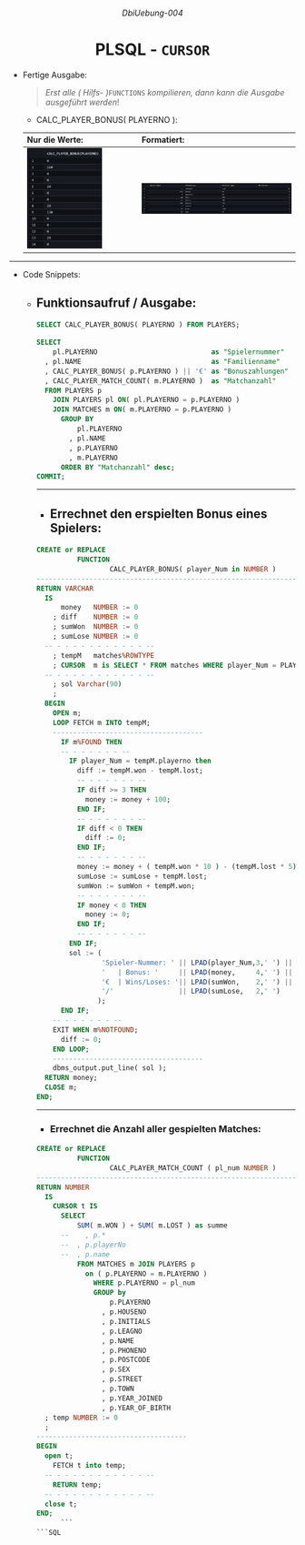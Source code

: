   ###### <p align="center"> DbiUebung-004 </p>

<div align="center">
  
  # PLSQL - `CURSOR` 

  - <div align="left"> Fertige Ausgabe: 
  
    > *Erst alle ( Hilfs- )*`FUNCTIONS` *kompilieren, dann kann die Ausgabe ausgeführt werden*!  

    - CALC_PLAYER_BONUS( PLAYERNO ):

    </div>

    |    Nur die Werte:                                  |  Formatiert:                                          |  
    |:---------------------------------------------------|:------------------------------------------------------|  
    | <img src="img/output.png" alt="output" width=70%> | <img src="img/outputAll.png" alt="output" width=100%> |  

---

</div>
  
  - <p align="left"> Code Snippets: </p>
  
    - ## Funktionsaufruf / Ausgabe:
      ```SQL
      SELECT CALC_PLAYER_BONUS( PLAYERNO ) FROM PLAYERS;
      ```
      ```SQL
      SELECT                                      
          pl.PLAYERNO                            as "Spielernummer"
        , pl.NAME                                as "Familienname"
        , CALC_PLAYER_BONUS( p.PLAYERNO ) || '€' as "Bonuszahlungen"
        , CALC_PLAYER_MATCH_COUNT( m.PLAYERNO )  as "Matchanzahl"
        FROM PLAYERS p 
          JOIN PLAYERS pl ON( pl.PLAYERNO = p.PLAYERNO )
          JOIN MATCHES m ON( m.PLAYERNO = p.PLAYERNO )
            GROUP BY
                pl.PLAYERNO
              , pl.NAME
              , p.PLAYERNO
              , m.PLAYERNO
            ORDER BY "Matchanzahl" desc;
      COMMIT;
      ```
    
      ---
      - ## Errechnet den erspielten Bonus eines Spielers:
      ```SQL
      CREATE or REPLACE 
                FUNCTION 
                        CALC_PLAYER_BONUS( player_Num in NUMBER )
      ---------------------------------------------------------------------     ----------
      RETURN VARCHAR 
        IS
            money   NUMBER := 0
          ; diff    NUMBER := 0
          ; sumWon  NUMBER := 0
          ; sumLose NUMBER := 0
        -- - - - - - - - - - - - --
          ; tempM   matches%ROWTYPE
          ; CURSOR  m is SELECT * FROM matches WHERE player_Num = PLAYERNO      ORDER BY PLAYERNO 
        -- - - - - - - - - - - - --
          ; sol Varchar(90) 
          ;
        BEGIN
          OPEN m;
          LOOP FETCH m INTO tempM;
          -------------------------------------
            IF m%FOUND THEN
            -- - - - - - - --
              IF player_Num = tempM.playerno then
                diff := tempM.won - tempM.lost;
                -- - - - - - - --
                IF diff >= 3 THEN
                  money := money + 100; 
                END IF;
                -- - - - - - - --
                IF diff < 0 THEN
                  diff := 0;
                END IF;
                -- - - - - - - --
                money := money + ( tempM.won * 10 ) - (tempM.lost * 5);
                sumLose := sumLose + tempM.lost;
                sumWon := sumWon + tempM.won;
                -- - - - - - - --
                IF money < 0 THEN
                  money := 0;
                END IF;
                -- - - - - - - --
              END IF;
              sol := ( 
                      'Spieler-Nummer: ' || LPAD(player_Num,3,' ') ||
                      '   | Bonus: '     || LPAD(money,     4,' ') ||
                      '€  | Wins/Loses: '|| LPAD(sumWon,    2,' ') ||
                      '/'                || LPAD(sumLose,   2,' ')
                     );
            END IF;
          -- - - - - - - --
          EXIT WHEN m%NOTFOUND;
            diff := 0;
          END LOOP;
          -------------------------------------
          dbms_output.put_line( sol );
        RETURN money;
        CLOSE m;
      END;
      ```

      ---
      - ### Errechnet die Anzahl aller gespielten Matches:
      ```SQL
      CREATE or REPLACE 
                FUNCTION 
                        CALC_PLAYER_MATCH_COUNT ( pl_num NUMBER )
      -------------------------------------------------------------------------------
      RETURN NUMBER
        IS
          CURSOR t IS 
            SELECT 
                SUM( m.WON ) + SUM( m.LOST ) as summe
            --    , p.*
            --  , p.playerNo
            --  , p.name 
                FROM MATCHES m JOIN PLAYERS p 
                  on ( p.PLAYERNO = m.PLAYERNO )
                    WHERE p.PLAYERNO = pl_num
                    GROUP by 
                        p.PLAYERNO
                      , p.HOUSENO
                      , p.INITIALS
                      , p.LEAGNO
                      , p.NAME 
                      , p.PHONENO 
                      , p.POSTCODE
                      , p.SEX
                      , p.STREET
                      , p.TOWN
                      , p.YEAR_JOINED
                      , p.YEAR_OF_BIRTH
        ; temp NUMBER := 0
        ;
      -------------------------------------
      BEGIN
        open t;
          FETCH t into temp;
        -- - - - - - - - - - - - --
          RETURN temp;
        -- - - - - - - - - - - - --
        close t;
      END;
            ```
      ```SQL
      ```
      ```SQL
      ```
      ```SQL
      ```
      ```SQL
      ```
